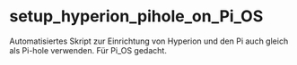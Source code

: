 # setup_hyperion_pihole_on_Pi_OS
Automatisiertes Skript zur Einrichtung von Hyperion und den Pi auch gleich als Pi-hole verwenden. Für Pi_OS gedacht.
